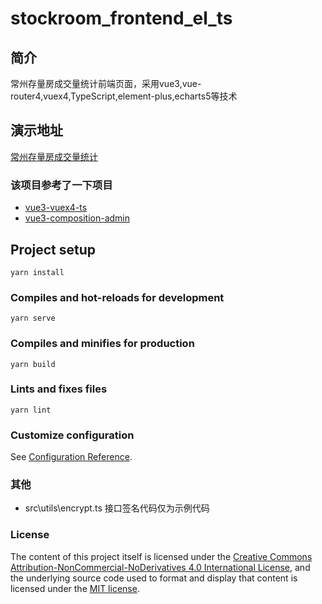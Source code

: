 # stockroom_frontend_el_ts

## 简介
常州存量房成交量统计前端页面，采用vue3,vue-router4,vuex4,TypeScript,element-plus,echarts5等技术

## 演示地址
[常州存量房成交量统计](https://czsr.ghj.zone)

### 该项目参考了一下项目
* [vue3-vuex4-ts](https://github.com/IamManchanda/vue3-vuex4-ts)
* [vue3-composition-admin](https://github.com/rcyj-FED/vue3-composition-admin)

## Project setup
```
yarn install
```

### Compiles and hot-reloads for development
```
yarn serve
```

### Compiles and minifies for production
```
yarn build
```

### Lints and fixes files
```
yarn lint
```

### Customize configuration
See [Configuration Reference](https://cli.vuejs.org/config/).

### 其他
* src\utils\encrypt.ts 接口签名代码仅为示例代码

### License
The content of this project itself is licensed under the [Creative Commons Attribution-NonCommercial-NoDerivatives 4.0 International License](http://creativecommons.org/licenses/by-nc-nd/4.0/), and the underlying source code used to format and display that content is licensed under the [MIT license](https://opensource.org/licenses/MIT).
